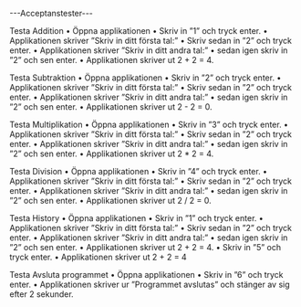 ---Acceptanstester---

Testa Addition
•	Öppna applikationen
•	Skriv in ”1” och tryck enter.
•	Applikationen skriver ”Skriv in ditt första tal:”
•	Skriv sedan in ”2” och tryck enter.
•	Applikationen skriver ”Skriv in ditt andra tal:”
•	sedan igen skriv in ”2” och sen enter.
•	Applikationen skriver ut 2 + 2 = 4.

Testa Subtraktion
•	Öppna applikationen
•	Skriv in ”2” och tryck enter.
•	Applikationen skriver ”Skriv in ditt första tal:”
•	Skriv sedan in ”2” och tryck enter.
•	Applikationen skriver ”Skriv in ditt andra tal:”
•	sedan igen skriv in ”2” och sen enter.
•	Applikationen skriver ut 2 - 2 = 0.

Testa Multiplikation
•	Öppna applikationen
•	Skriv in ”3” och tryck enter.
•	Applikationen skriver ”Skriv in ditt första tal:”
•	Skriv sedan in ”2” och tryck enter.
•	Applikationen skriver ”Skriv in ditt andra tal:”
•	sedan igen skriv in ”2” och sen enter.
•	Applikationen skriver ut 2 * 2 = 4.

Testa Division
•	Öppna applikationen
•	Skriv in ”4” och tryck enter.
•	Applikationen skriver ”Skriv in ditt första tal:”
•	Skriv sedan in ”2” och tryck enter.
•	Applikationen skriver ”Skriv in ditt andra tal:”
•	sedan igen skriv in ”2” och sen enter.
•	Applikationen skriver ut 2 / 2 = 0.

Testa History
•	Öppna applikationen
•	Skriv in ”1” och tryck enter.
•	Applikationen skriver ”Skriv in ditt första tal:”
•	Skriv sedan in ”2” och tryck enter.
•	Applikationen skriver ”Skriv in ditt andra tal:”
•	sedan igen skriv in ”2” och sen enter.
•	Applikationen skriver ut 2 + 2 = 4.
•	Skriv in ”5” och tryck enter.
•	Applikationen skriver ut 2 + 2 = 4

Testa Avsluta programmet
•	Öppna applikationen
•	Skriv in ”6” och tryck enter.
•	Applikationen skriver ur ”Programmet avslutas” och stänger av sig efter 2 sekunder.
